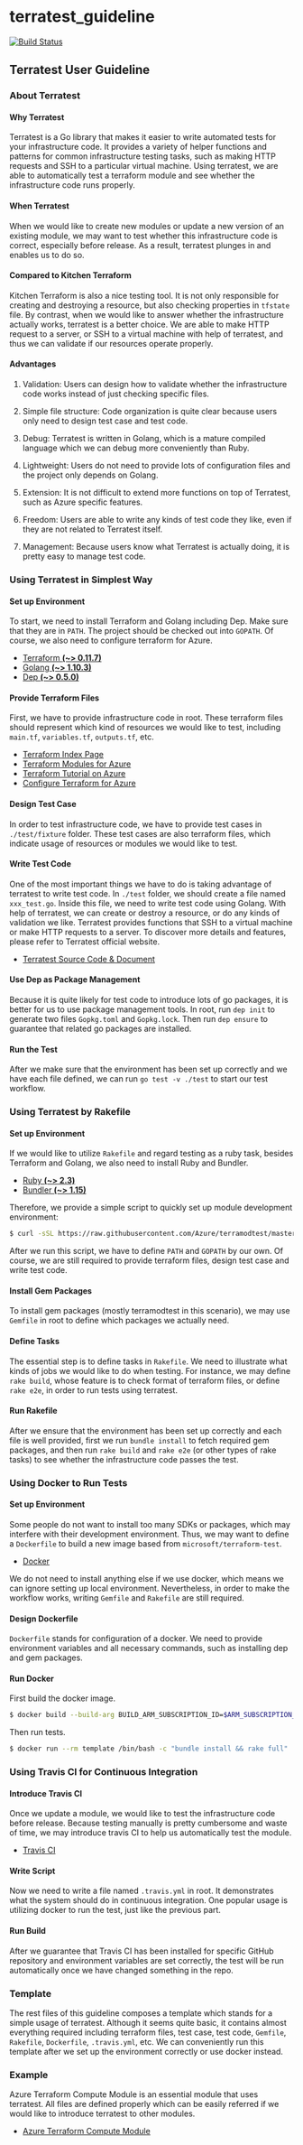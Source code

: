 # terratest_guideline

[![Build Status](https://travis-ci.org/foreverXZC/terratest_guideline.svg?branch=master)](https://travis-ci.org/foreverXZC/terratest_guideline)

## Terratest User Guideline

### About Terratest

#### Why Terratest

Terratest is a Go library that makes it easier to write automated tests for your infrastructure code. It provides a variety of helper functions and patterns for common infrastructure testing tasks, such as making HTTP requests and SSH to a particular virtual machine. Using terratest, we are able to automatically test a terraform module and see whether the infrastructure code runs properly.

#### When Terratest

When we would like to create new modules or update a new version of an existing module, we may want to test whether this infrastructure code is correct, especially before release. As a result, terratest plunges in and enables us to do so.

#### Compared to Kitchen Terraform

Kitchen Terraform is also a nice testing tool. It is not only responsible for creating and destroying a resource, but also checking properties in `tfstate` file. By contrast, when we would like to answer whether the infrastructure actually works, terratest is a better choice. We are able to make HTTP request to a server, or SSH to a virtual machine with help of terratest, and thus we can validate if our resources operate properly.

#### Advantages

1. Validation: Users can design how to validate whether the infrastructure code works instead of just checking specific files.

1. Simple file structure: Code organization is quite clear because users only need to design test case and test code.

1. Debug: Terratest is written in Golang, which is a mature compiled language which we can debug more conveniently than Ruby.

1. Lightweight: Users do not need to provide lots of configuration files and the project only depends on Golang.

1. Extension: It is not difficult to extend more functions on top of Terratest, such as Azure specific features.

1. Freedom: Users are able to write any kinds of test code they like, even if they are not related to Terratest itself.

1. Management: Because users know what Terratest is actually doing, it is pretty easy to manage test code.

### Using Terratest in Simplest Way

#### Set up Environment

To start, we need to install Terraform and Golang including Dep. Make sure that they are in `PATH`. The project should be checked out into `GOPATH`. Of course, we also need to configure terraform for Azure.

- [Terraform **(~> 0.11.7)**](https://www.terraform.io/downloads.html)
- [Golang **(~> 1.10.3)**](https://golang.org/dl/)
- [Dep **(~> 0.5.0)**](https://github.com/golang/dep)

#### Provide Terraform Files

First, we have to provide infrastructure code in root. These terraform files should represent which kind of resources we would like to test, including `main.tf`, `variables.tf`, `outputs.tf`, etc.

- [Terraform Index Page](https://www.terraform.io/)
- [Terraform Modules for Azure](https://registry.terraform.io/browse?provider=azurerm)
- [Terraform Tutorial on Azure](https://docs.microsoft.com/en-us/azure/terraform/)
- [Configure Terraform for Azure](https://docs.microsoft.com/en-us/azure/virtual-machines/linux/terraform-install-configure)

#### Design Test Case

In order to test infrastructure code, we have to provide test cases in `./test/fixture` folder. These test cases are also terraform files, which indicate usage of resources or modules we would like to test.

#### Write Test Code

One of the most important things we have to do is taking advantage of terratest to write test code. In `./test` folder, we should create a file named `xxx_test.go`. Inside this file, we need to write test code using Golang. With help of terratest, we can create or destroy a resource, or do any kinds of validation we like. Terratest provides functions that SSH to a virtual machine or make HTTP requests to a server. To discover more details and features, please refer to Terratest official website.

- [Terratest Source Code & Document](https://github.com/gruntwork-io/terratest/)

#### Use Dep as Package Management

Because it is quite likely for test code to introduce lots of go packages, it is better for us to use package management tools. In root, run `dep init` to generate two files `Gopkg.toml` and `Gopkg.lock`. Then run `dep ensure` to guarantee that related go packages are installed.

#### Run the Test

After we make sure that the environment has been set up correctly and we have each file defined, we can run `go test -v ./test` to start our test workflow.

### Using Terratest by Rakefile

#### Set up Environment

If we would like to utilize `Rakefile` and regard testing as a ruby task, besides Terraform and Golang, we also need to install Ruby and Bundler.

- [Ruby **(~> 2.3)**](https://www.ruby-lang.org/en/downloads/)
- [Bundler **(~> 1.15)**](https://bundler.io/)

Therefore, we provide a simple script to quickly set up module development environment:

```sh
$ curl -sSL https://raw.githubusercontent.com/Azure/terramodtest/master/tool/env_setup.sh | sudo bash
```

After we run this script, we have to define `PATH` and `GOPATH` by our own. Of course, we are still required to provide terraform files, design test case and write test code.

#### Install Gem Packages

To install gem packages (mostly terramodtest in this scenario), we may use `Gemfile` in root to define which packages we actually need.

#### Define Tasks

The essential step is to define tasks in `Rakefile`. We need to illustrate what kinds of jobs we would like to do when testing. For instance, we may define `rake build`, whose feature is to check format of terraform files, or define `rake e2e`, in order to run tests using terratest.

#### Run Rakefile

After we ensure that the environment has been set up correctly and each file is well provided, first we run `bundle install` to fetch required gem packages, and then run `rake build` and `rake e2e` (or other types of rake tasks) to see whether the infrastructure code passes the test.

### Using Docker to Run Tests

#### Set up Environment

Some people do not want to install too many SDKs or packages, which may interfere with their development environment. Thus, we may want to define a `Dockerfile` to build a new image based from `microsoft/terraform-test`.

- [Docker](https://www.docker.com/community-edition#/download)

We do not need to install anything else if we use docker, which means we can ignore setting up local environment. Nevertheless, in order to make the workflow works, writing `Gemfile` and `Rakefile` are still required.

#### Design Dockerfile

`Dockerfile` stands for configuration of a docker. We need to provide environment variables and all necessary commands, such as installing dep and gem packages.

#### Run Docker

First build the docker image.

```sh
$ docker build --build-arg BUILD_ARM_SUBSCRIPTION_ID=$ARM_SUBSCRIPTION_ID --build-arg BUILD_ARM_CLIENT_ID=$ARM_CLIENT_ID --build-arg BUILD_ARM_CLIENT_SECRET=$ARM_CLIENT_SECRET --build-arg BUILD_ARM_TENANT_ID=$ARM_TENANT_ID -t template .
```

Then run tests.

```sh
$ docker run --rm template /bin/bash -c "bundle install && rake full"
```

### Using Travis CI for Continuous Integration

#### Introduce Travis CI

Once we update a module, we would like to test the infrastructure code before release. Because testing manually is pretty cumbersome and waste of time, we may introduce travis CI to help us automatically test the module.

- [Travis CI](https://travis-ci.org/)

#### Write Script

Now we need to write a file named `.travis.yml` in root. It demonstrates what the system should do in continuous integration. One popular usage is utilizing docker to run the test, just like the previous part.

#### Run Build

After we guarantee that Travis CI has been installed for specific GitHub repository and environment variables are set correctly, the test will be run automatically once we have changed something in the repo.

### Template

The rest files of this guideline composes a template which stands for a simple usage of terratest. Although it seems quite basic, it contains almost everything required including terraform files, test case, test code, `Gemfile`, `Rakefile`, `Dockerfile`, `.travis.yml`, etc. We can conveniently run this template after we set up the environment correctly or use docker instead.

### Example

Azure Terraform Compute Module is an essential module that uses terratest. All files are defined properly which can be easily referred if we would like to introduce terratest to other modules.

- [Azure Terraform Compute Module](https://github.com/Azure/terraform-azurerm-compute)
